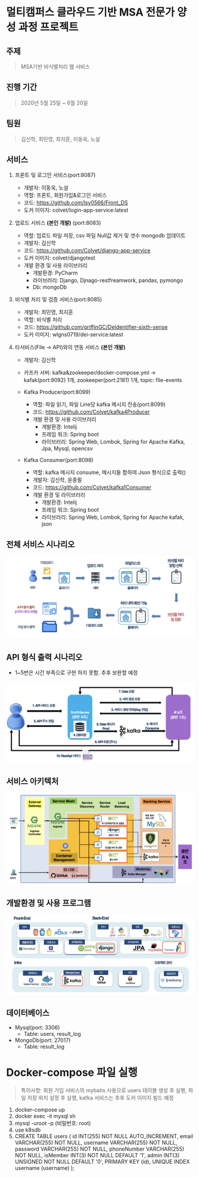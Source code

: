 # 멀티캠퍼스 클라우드 기반 MSA 전문가 양성 과정 프로젝트

## 주제
> MSA기반 비식별처리 웹 서비스

## 진행 기간
> 2020년 5월 25일 ~ 6월 20일

## 팀원
> 김신학, 최민영, 최지훈, 이동욱, 노설

## 서비스
1. 프론트 및 로그인 서비스(port:8087)
    + 개발자: 이동욱, 노설
    + 역할: 프론트, 회원가입&로그인 서비스
    + 코드: https://github.com/lsy0566/Front_DS
    + 도커 이미지: colvet/login-app-service:latest

2. 업로드 서비스 **(본인 개발)** (port:8083)
    + 역할: 업로드 파일 저장, csv 파일 Null값 제거 및 갯수 mongodb 업데이트
    + 개발자: 김신학
    + 코드: https://github.com/Colvet/django-app-service
    + 도커 이미지: colvet/djangotest
    + 개발 환경 및 사용 라이브러리
        + 개발환경: PyCharm
        + 라이브러리: Django, Djnago-restfreamwork, pandas, pymongo
        + Db: mongoDb

3. 비식별 처리 및 검증 서비스(port:8085)
    + 개발자: 최민영, 최지훈
    + 역할: 비식별 처리
    + 코드: https://github.com/griffinGC/DeIdentifier-sixth-sense
    + 도커 이미지: wlgns0719/dei-service:latest

4. 타서비스(File -> API)와의 연동 서비스 **(본인 개발)**
    + 개발자: 김신학
    + 카프카 서버: kafka&zookeeper/docker-compose.yml -> kafak(port:9092) 1개, zookeeper(port:2181) 1개, topic: file-events
    + Kafka Producer(port:8099)
        + 역할: 파일 읽기, 파일 Line당 kafka 메시지 전송(port:8099)
        + 코드: https://github.com/Colvet/kafka4Producer
        + 개발 환경 및 사용 라이브러리
            + 개발환경: Intelij
            + 프레임 워크: Spring boot
            + 라이브러리: Spring Web, Lombok, Spring for Apache Kafka, Jpa, Mysql, opencsv

    + Kafka Consumer(port:8098)
        + 역할: kafka 메시지 consume, 메시지들 합하여 Json 형식으로 출력()
        + 개발자: 김신학, 윤종필
        + 코드: https://github.com/Colvet/kafka1Consumer
        + 개발 환경 및 라이브러리
            + 개발환경: Intelij
            + 프레임 워크: Spring boot
            + 라이브러리: Spring Web, Lombok, Spring for Apache kafak, json

## 전체 서비스 시나리오
![services](https://github.com/Colvet/deIdentifiedProdjcet/blob/master/Img/services.png)

## API 형식 출력 시나리오
+ 1~5번은 시간 부족으로 구현 하지 못함. 추후 보완할 예정

![filetoapi](https://github.com/Colvet/deIdentifiedProdjcet/blob/master/Img/filetoapi.png)

## 서비스 아키텍처
![Architecture](https://github.com/Colvet/deIdentifiedProdjcet/blob/master/Img/Architecture.png)

## 개발환경 및 사용 프로그램
![tool](https://github.com/Colvet/deIdentifiedProdjcet/blob/master/Img/tool.png)

## 데이터베이스
+ Mysql(port: 3306)
    + Table: users, result_log
+ MongoDb(port: 27017)
    + Table: result_log

# Docker-compose 파일 실행
> 특이사항: 회원 가입 서비스의 mybatis 사용으로 users 테이블 생성 후 실행, 파일 저장 위치 설정 후 실행, kafka 서비스는 추후 도커 이미지 빌드 예정

1. docker-compose up
2. docker exec -it mysql sh
3. mysql -uroot -p (비밀번호: root)
4. use k8sdb
5. CREATE TABLE users ( id INT(255) NOT NULL AUTO_INCREMENT, email VARCHAR(255) NOT NULL, username VARCHAR(255) NOT NULL, password VARCHAR(255) NOT NULL, phoneNumber VARCHAR(255) NOT NULL, isMember INT(3) NOT NULL DEFAULT '1', admin INT(3) UNSIGNED NOT NULL DEFAULT '0', PRIMARY KEY (id), UNIQUE INDEX username (username) );
